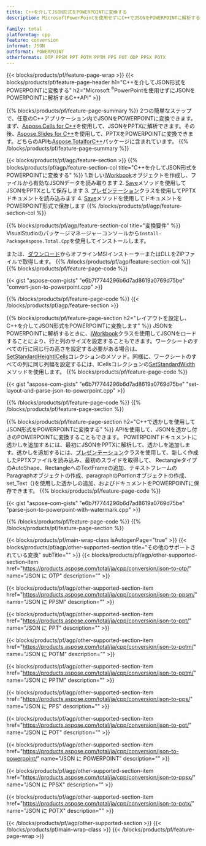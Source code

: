 ```yaml
---
title: C++を介してJSON形式をPOWERPOINTに変換する
description: MicrosoftPowerPointを使用せずにC++でJSONをPOWERPOINTに解析する

family: total
platformtag: cpp
feature: conversion
informat: JSON
outformat: POWERPOINT
otherformats: OTP PPSM PPT POTM PPTM PPS POT ODP PPSX POTX
---
```

{{< blocks/products/pf/feature-page-wrap >}}
{{< blocks/products/pf/feature-page-header h1="C++を介してJSON形式をPOWERPOINTに変換する" h2="Microsoft <sup>&reg;</sup>PowerPointを使用せずにJSONをPOWERPOINTに解析するC++API" >}}

{{% blocks/products/pf/feature-page-summary %}}
2つの簡単なステップで、任意のC++アプリケーション内でJSONをPOWERPOINTに変換できます。まず、[Aspose.Cells for C++](https://products.aspose.com/cells/cpp/)を使用して、JSONをPPTXに解析できます。その後、[Aspose.Slides for C++](https://products.aspose.com/slides/cpp/)を使用して、PPTXをPOWERPOINTに変換できます。どちらのAPIも[Aspose.TotalforC++](https://products.aspose.com/total/cpp/)パッケージに含まれています。 
{{% /blocks/products/pf/feature-page-summary  %}}

{{< blocks/products/pf/agp/feature-section >}}
{{% blocks/products/pf/agp/feature-section-col title="C++を介してJSON形式をPOWERPOINTに変換する" %}}
1.新しい[IWorkbook](https://reference.aspose.com/cells/cpp/class/aspose.cells.i_workbook)オブジェクトを作成し、ファイルから有効なJSONデータを読み取ります
2. [Save](https://reference.aspose.com/cells/cpp/class/aspose.cells.i_workbook#a9460f52a2dec8f4bf623a4905167d997)メソッドを使用してJSONをPPTXとして保存します
3. [プレゼンテーション](https://reference.aspose.com/slides/cpp/class/aspose.slides.presentation)クラスを使用してPPTXドキュメントを読み込みます
4. [Save](https://reference.aspose.com/slides/cpp/class/aspose.slides.presentation#afcd59ec697bf05c10f78c3869de2ec9e)メソッドを使用してドキュメントをPOWERPOINT形式で保存します
{{% /blocks/products/pf/agp/feature-section-col %}}

{{% blocks/products/pf/agp/feature-section-col title="変換要件" %}}
VisualStudioのパッケージマネージャーコンソールから```Install-PackageAspose.Total.Cpp```を使用してインストールします。

または、[ダウンロード](https://downloads.aspose.com/total/cpp)からオフラインMSIインストーラーまたはDLLをZIPファイルで取得します。
{{% /blocks/products/pf/agp/feature-section-col %}}
{{% blocks/products/pf/feature-page-code %}}

{{< gist "aspose-com-gists" "e6b7f7744296b6d7ad8619a0769d75be" "convert-json-to-powerpoint.cpp" >}}



{{% /blocks/products/pf/feature-page-code %}}
{{< /blocks/products/pf/agp/feature-section >}}

{{% blocks/products/pf/feature-page-section  h2="レイアウトを設定し、C++を介してJSON形式をPOWERPOINTに変換します" %}}
JSONをPOWERPOINTに解析するときに、[IWorkbook](https://reference.aspose.com/cells/cpp/class/aspose.cells.i_workbook)クラスを使用してJSONをロードすることにより、行と列のサイズを設定することもできます。ワークシートのすべての行に同じ行の高さを設定する必要がある場合は、[SetStandardHeight](https://reference.aspose.com/cells/cpp/class/aspose.cells.i_cell#a0b79a3163e2b601aa1b6a6a1e3f1467fを使用して設定できます。 )[ICells](https://reference.aspose.com/cells/cpp/class/aspose.cells.i_cell)コレクションのメソッド。同様に、ワークシートのすべての列に同じ列幅を設定するには、ICellsコレクションの[SetStandardWidth](https://reference.aspose.com/cells/cpp/class/aspose.cells.i_cell#a48f5dbccc3bf4bb9e6e882094b500bd7)メソッドを使用します。
{{% blocks/products/pf/feature-page-code %}}

{{< gist "aspose-com-gists" "e6b7f7744296b6d7ad8619a0769d75be" "set-layout-and-parse-json-to-powerpoint.cpp" >}}

{{% /blocks/products/pf/feature-page-code  %}}
{{% /blocks/products/pf/feature-page-section %}}

{{% blocks/products/pf/feature-page-section  h2="C++で透かしを使用してJSON形式をPOWERPOINTに変換する" %}}
APIを使用して、JSONを透かし付きのPOWERPOINTに変換することもできます。 POWERPOINTドキュメントに透かしを追加するには、最初にJSONをPPTXに解析して、透かしを追加します。透かしを追加するには、[プレゼンテーション](https://reference.aspose.com/slides/cpp/class/aspose.slides.presentation)クラスを使用して、新しく作成したPPTXファイルを読み込み、最初のスライドを取得して、 RectangleタイプのAutoShape、RectangleへのTextFrameの追加、テキストフレームのParagraphオブジェクトの作成、paragraphのPortionオブジェクトの作成、set_Text（)を使用した透かしの追加、およびドキュメントをPOWERPOINTに保存できます。
{{% blocks/products/pf/feature-page-code %}}

{{< gist "aspose-com-gists" "e6b7f7744296b6d7ad8619a0769d75be" "parse-json-to-powerpoint-with-watermark.cpp" >}}

{{% /blocks/products/pf/feature-page-code  %}}
{{% /blocks/products/pf/feature-page-section %}}

{{< blocks/products/pf/main-wrap-class isAutogenPage="true" >}}
{{< blocks/products/pf/agp/other-supported-section title="その他のサポートされている変換" subTitle="" >}}
{{< blocks/products/pf/agp/other-supported-section-item href="https://products.aspose.com/total/ja/cpp/conversion/json-to-otp/" name="JSON に OTP" description="" >}}

{{< blocks/products/pf/agp/other-supported-section-item href="https://products.aspose.com/total/ja/cpp/conversion/json-to-ppsm/" name="JSON に PPSM" description="" >}}

{{< blocks/products/pf/agp/other-supported-section-item href="https://products.aspose.com/total/ja/cpp/conversion/json-to-ppt/" name="JSON に PPT" description="" >}}

{{< blocks/products/pf/agp/other-supported-section-item href="https://products.aspose.com/total/ja/cpp/conversion/json-to-potm/" name="JSON に POTM" description="" >}}

{{< blocks/products/pf/agp/other-supported-section-item href="https://products.aspose.com/total/ja/cpp/conversion/json-to-pptm/" name="JSON に PPTM" description="" >}}

{{< blocks/products/pf/agp/other-supported-section-item href="https://products.aspose.com/total/ja/cpp/conversion/json-to-pps/" name="JSON に PPS" description="" >}}

{{< blocks/products/pf/agp/other-supported-section-item href="https://products.aspose.com/total/ja/cpp/conversion/json-to-pot/" name="JSON に POT" description="" >}}

{{< blocks/products/pf/agp/other-supported-section-item href="https://products.aspose.com/total/ja/cpp/conversion/json-to-powerpoint/" name="JSON に POWERPOINT" description="" >}}

{{< blocks/products/pf/agp/other-supported-section-item href="https://products.aspose.com/total/ja/cpp/conversion/json-to-ppsx/" name="JSON に PPSX" description="" >}}

{{< blocks/products/pf/agp/other-supported-section-item href="https://products.aspose.com/total/ja/cpp/conversion/json-to-potx/" name="JSON に POTX" description="" >}}


{{< /blocks/products/pf/agp/other-supported-section >}}
{{< /blocks/products/pf/main-wrap-class >}}
{{< /blocks/products/pf/feature-page-wrap >}}